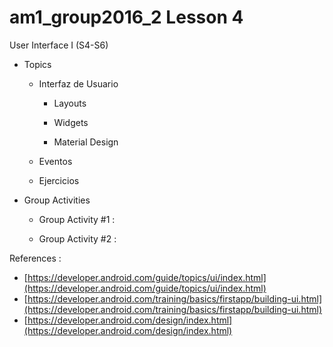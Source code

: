 # am1_group2016_2 Lesson 4

User Interface I (S4-S6)

  - Topics
  
    * Interfaz de Usuario
    
        - Layouts

        - Widgets
        
        - Material Design
        
    * Eventos
    * Ejercicios

- Group Activities

    * Group Activity #1 : 
    
    * Group Activity #2 :
    
    
References :
   - [https://developer.android.com/guide/topics/ui/index.html](https://developer.android.com/guide/topics/ui/index.html)
   - [https://developer.android.com/training/basics/firstapp/building-ui.html](https://developer.android.com/training/basics/firstapp/building-ui.html)
   - [https://developer.android.com/design/index.html](https://developer.android.com/design/index.html)
